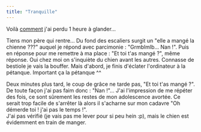 ```yaml
---
title: "Tranquille"
---
```


Voilà [comment](http://www.trankila.com) j'ai perdu 1 heure à glander...

Tiens mon père qui rentre... Du fond des escaliers surgit un "elle a mangé la
chienne ???" auquel je répond avec parcimonie : "Grmblmlb... Nan !". Puis en
réponse pour me remettre à ma place : "Et toi t'as mangé ?", même réponse. Oui
chez moi on s'inquiète du chien avant les autres. Connasse de bestiole je vais
la bouffer. Mais d'abord, je finis d'éclater l'ordinateur à la pétanque.
Important ça la pétanque ^^

Deux minutes plus tard, le coup de grâce ne tarde pas, "Et toi t'as mangé ?".
De toute façon j'ai pas faim donc : "Nan !"... J'ai l'impression de me répéter
des fois, ce sont sûrement les restes de mon adolescence avortée. Ce serait
trop facile de s'arrêter là alors il s'acharne sur mon cadavre "Oh démerde toi
! j'ai pas le temps !".  
J'ai pas vérifié (je vais pas me lever pour si peu hein :p), mais le chien est
évidemment en train de manger.

